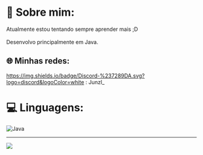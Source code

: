 # 💫 Sobre mim:
Atualmente estou tentando sempre aprender mais ;D<br><br>Desenvolvo principalmente em Java.


## 🌐 Minhas redes:
https://img.shields.io/badge/Discord-%237289DA.svg?logo=discord&logoColor=white : Junzl_

# 💻 Linguagens:
![Java](https://img.shields.io/badge/java-%23ED8B00.svg?style=for-the-badge&logo=openjdk&logoColor=white)

---
[![](https://visitcount.itsvg.in/api?id=JunzlDev&icon=6&color=12)](https://visitcount.itsvg.in)

<!-- Proudly created with GPRM ( https://gprm.itsvg.in ) -->
